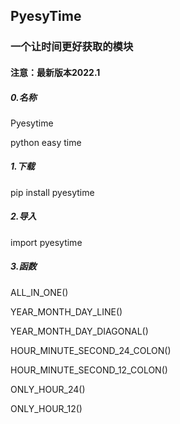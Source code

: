 ## PyesyTime

### 一个让时间更好获取的模块

#### 注意：最新版本2022.1

##### 0.名称

Pyesytime

python easy time

##### 1.下载

pip install pyesytime

##### 2.导入

import pyesytime

##### 3.函数

ALL_IN_ONE()

YEAR_MONTH_DAY_LINE()

YEAR_MONTH_DAY_DIAGONAL()

HOUR_MINUTE_SECOND_24_COLON()

HOUR_MINUTE_SECOND_12_COLON()

ONLY_HOUR_24()

ONLY_HOUR_12()
